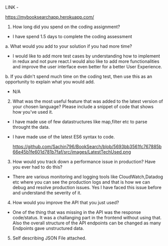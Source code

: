 LINK - 

https://mybooksearchapp.herokuapp.com/

1.	How long did you spend on the coding assignment? 

- I have spend 1.5 days to complete the coding assessment

a.	What would you add to your solution if you had more time?

- I would like to add more test cases by understanding how to implement in redux and not pure react.I would also like to add more functionalities and improve the user interface even better for a better User Experience.

b.	If you didn't spend much time on the coding test, then use this as an opportunity to explain what you would add.
- N/A


2.	What was the most useful feature that was added to the latest version of your chosen language? Please include a snippet of code that shows how you've used it.
-   I have made use of few datastructures like map,filter etc to parse throught the data.
-   I have made use of the latest ES6 syntax to code.

    https://github.com/Sachin796/BookSearch/blob/5693bb3561fc767885b66e45b1fe601d781b7faf/src/images/LatestTechUsed.png

3.	How would you track down a performance issue in production? Have you ever had to do this?
- There are various monitoring and logging tools like CloudWatch,Datadog etc where you can see the production logs and that is how we can debug and resolve production issues. Yes I have faced this issue before and understand the severity of it.


4.	How would you improve the API that you just used?
-  One of the thing that was missing in the API was the response code/status. It was a challanging part in the frontend without using that. Also the overall structure of the API endpoints can be changed as many Endpoints gave unstructured data.
 
5. Self describing JSON
   File attached.